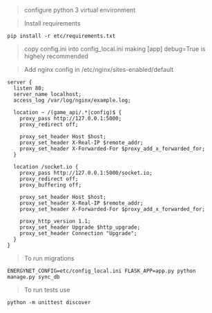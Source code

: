 > configure python 3 virtual environment  

> Install requirements

```
pip install -r etc/requirements.txt
```

> copy config.ini into config_local.ini
> making [app] debug=True is highely recommended  

> Add nginx config in /etc/nginx/sites-enabled/default

```
server {
  listen 80;
  server_name localhost;
  access_log /var/log/nginx/example.log;

  location ~ /(game_api/.*|config)$ {
    proxy_pass http://127.0.0.1:5000;
    proxy_redirect off;

    proxy_set_header Host $host;
    proxy_set_header X-Real-IP $remote_addr;
    proxy_set_header X-Forwarded-For $proxy_add_x_forwarded_for;
  }

  location /socket.io {
    proxy_pass http://127.0.0.1:5000/socket.io;
    proxy_redirect off;
    proxy_buffering off;

    proxy_set_header Host $host;
    proxy_set_header X-Real-IP $remote_addr;
    proxy_set_header X-Forwarded-For $proxy_add_x_forwarded_for;

    proxy_http_version 1.1;
    proxy_set_header Upgrade $http_upgrade;
    proxy_set_header Connection "Upgrade";
  }
}
```

> To run migrations
```
ENERGYNET_CONFIG=etc/config_local.ini FLASK_APP=app.py python manage.py sync_db
```

> To run tests use
```
python -m unittest discover
```
